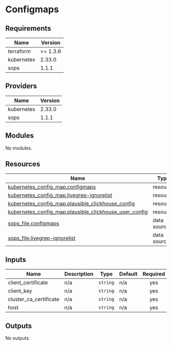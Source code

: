 # Configmaps


<!-- BEGIN_TF_DOCS -->
## Requirements

| Name | Version |
|------|---------|
| terraform | >= 1.3.6 |
| kubernetes | 2.33.0 |
| sops | 1.1.1 |

## Providers

| Name | Version |
|------|---------|
| kubernetes | 2.33.0 |
| sops | 1.1.1 |

## Modules

No modules.

## Resources

| Name | Type |
|------|------|
| [kubernetes_config_map.configmaps](https://registry.terraform.io/providers/hashicorp/kubernetes/2.33.0/docs/resources/config_map) | resource |
| [kubernetes_config_map.livegrep-ignorelist](https://registry.terraform.io/providers/hashicorp/kubernetes/2.33.0/docs/resources/config_map) | resource |
| [kubernetes_config_map.plausible_clickhouse_config](https://registry.terraform.io/providers/hashicorp/kubernetes/2.33.0/docs/resources/config_map) | resource |
| [kubernetes_config_map.plausible_clickhouse_user_config](https://registry.terraform.io/providers/hashicorp/kubernetes/2.33.0/docs/resources/config_map) | resource |
| [sops_file.configmaps](https://registry.terraform.io/providers/carlpett/sops/1.1.1/docs/data-sources/file) | data source |
| [sops_file.livegrep-ignorelist](https://registry.terraform.io/providers/carlpett/sops/1.1.1/docs/data-sources/file) | data source |

## Inputs

| Name | Description | Type | Default | Required |
|------|-------------|------|---------|:--------:|
| client\_certificate | n/a | `string` | n/a | yes |
| client\_key | n/a | `string` | n/a | yes |
| cluster\_ca\_certificate | n/a | `string` | n/a | yes |
| host | n/a | `string` | n/a | yes |

## Outputs

No outputs.
<!-- END_TF_DOCS -->
